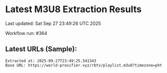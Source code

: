 # Latest M3U8 Extraction Results

Last updated: Sat Sep 27 23:49:26 UTC 2025

Workflow run: #364

## Latest URLs (Sample):
```
Extracted at: 2025-09-27T23:49:25.541343
Base URL: https://world-proxifier.xyz/rbtv/playlist.m3u8?timezone=pht

```
